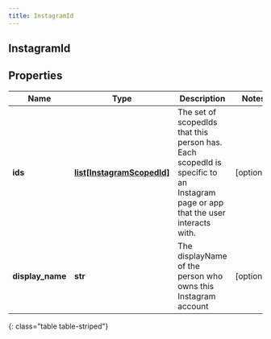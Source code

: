```yaml
---
title: InstagramId
---
```

## InstagramId

## Properties

|Name | Type | Description | Notes|
|------------ | ------------- | ------------- | -------------|
| **ids** | [**list[InstagramScopedId]**](InstagramScopedId.html) | The set of scopedIds that this person has. Each scopedId is specific to an Instagram page or app that the user interacts with. | [optional] |
| **display_name** | **str** | The displayName of the person who owns this Instagram account | [optional] |
{: class="table table-striped"}



